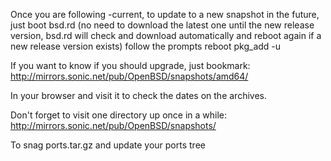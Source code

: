 Once you are following -current, to update to a new snapshot in the future, just
boot bsd.rd (no need to download the latest one until the new release version, bsd.rd will check and download automatically and reboot again if a new release version exists)
follow the prompts
reboot
pkg_add -u

If you want to know if you should upgrade, just bookmark:
http://mirrors.sonic.net/pub/OpenBSD/snapshots/amd64/

In your browser and visit it to check the dates on the archives.

Don't forget to visit one directory up once in a while:
http://mirrors.sonic.net/pub/OpenBSD/snapshots/

To snag ports.tar.gz and update your ports tree
